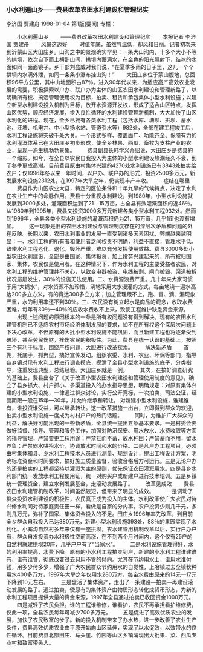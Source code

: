 ### 小水利遍山乡——费县改革农田水利建设和管理纪实
李济国  贾建舟
1998-01-04
第1版(要闻)
专栏：

　　小水利遍山乡
　　——费县改革农田水利建设和管理纪实
　　本报记者  李济国  贾建舟
　　风景这边好
　　时值年底，虽然气温低，却风和日丽。记者初次来到沂蒙山区大田庄乡。山沟之中的景观确实罕见：一条大山沟内，十多个大小不等的拱坝，依次自下而上横卧山间，拱坝内蓄满水，在金色的阳光照射下，结冰的水面如同一面面镜子。乡干部刘盛威对我们说，“在夏季多雨的日子里，这儿一个个拱坝内水满外泄，如同一条条小瀑布挂山沟！”
　　大田庄乡位于蒙山腹地，总面积96平方公里，其中山地面积占87％。进入90年代以来，为适应高产高效农业发展的需要，积极探索以户办、联户办为主体的山区农田水利建设和管理新路子，以明确所有权、搞活管理使用权为目标，拍卖、租赁和承包集体小型水利设施；以建立新型水利建设投入机制为目标，放开水资源开发权，形成了适合山区特点，发挥山区优势，顺应经济发展，步入良性循环的水利建设管理新机制，大大加快了山区水利化的进程。现在，全乡已拥有各类水利工程（包括水库、塘坝、拱坝、蓄水池、汪塘、机电井、中小型扬水站、管道引水等）982处，全部在建工程竣工后，水利工程设施将突破千处大关。一个形式多样、覆盖面广、功能齐全、保障有力的水利灌溉体系已在大田庄乡初步形成，使全乡林果、西瓜、畜牧为支柱产业的农业，呈现一派生机勃勃景象。
　　费县副县长韩学义介绍说，大田庄乡是费县的一个缩影。如今，在全县以农民自我投入为主体的小型水利建设热潮经久不衰，到了冬季更成高潮。目前费县原由村集体兴建的4270处水利设施已有3843处拍卖给农户；仅1996年冬以来一年时间，以户办、联户办的形式，投资2500多万元，新发展水利设施2312处，在1997年大旱之年，仍实现丰产丰收。
　　症结在哪里
　　费县作为山区农业大县，特定的区位条件和十年九旱的气候特点，决定了水利在农业生产中的命脉作用。费县十分重视水利建设，到1980年，小型水利设施就发展到3000多处，灌溉面积达到了21．15万亩，占全县有效灌溉面积的近46％。从1980年到1995年，费县又投资3000多万元新建各类小型水利工程932处。然而到1996年，全县各类小型水利设施的灌溉面积仍为21．15万亩，几乎1亩也没有增加。
　　这一现象是旧的农田水利建设与管理制度存在的深层次矛盾和问题的外在反映。长期以来，农田水利事业的发展一直受到诸多因素困扰，弊端越来越明显：一、水利工程的所有者和使用者之间权责不明确，利益不直接，管理水平低，致使水利工程老化、退化，毁坏严重，难以充分发挥使用效益。费县3000多处小型农田水利建设，全部是由国家、集体投资，加上投劳兴建起来的，所有权归国家、集体，农民仅是使用者。在这种情况下，作为水利工程的主要受益者农民，对水利工程的维护管理并不关心，以致变电器被盗、电线被割、闸门被毁、渠道被拆状况屡屡发生，30％的设施无法使用。二、水资源浪费严重。几十年来大家习惯于用“大锅水”，对水资源不加珍惜，浇地采用大水漫灌的方式，每亩地浇一遍水高达200多立方米，有的竟达300多立方米；加之管理跟不上，跑、冒、滴、漏现象严重，水的利用率还不到30％。三、农民没有树立起水是商品的观念，收取水费困难，每年有30％—40％的应收水费收不上来，致使工程维护缺乏资金来源。
　　出现上述问题的原因根本的一条是所有权问题没有得到解决。现有的农田水利建管机制已不适应农村市场经济体制发展的要求，如不在所有权这个深层次问题上下决心改革，不但原有的大批小型水利设施不能巩固，而且新建工程也将逐渐受到破坏，甚至劳民伤财，挫伤农民的积极性。为此，费县在统一认识的基础上，按照三个有利于标准，围绕产权问题，大胆进行改革探索。
　　解决新矛盾
　　首先，托底子，抓典型，搞好宣传发动。组织农委、水利、农业、环保等部门，指导各乡镇对现有水利工程进行调查摸底，摸清了全县小型水利设施的底子，分类指导，注重发现典型，总结经验。大田庄乡就是一例。
　　其次，在搞好调查研究的基础上，费县出台了《关于改革小型农田水利建设和管理使用制度的意见》，确立了县乡抓大、村户抓小、多渠道投入的办水指导思想，明确规定：对原有集体兴建的小型水利设施，一律通过群众讨论，实行公开竞标，一次拍卖，司法公证，经营期限一般在15年—30年，并允许继承和转让。
    对新建小型水利设施，谁建谁有，谁投资谁受益，可以继承转让。这一改革措施一出台，立即得到群众的欢迎，拍卖小型水利设施一度成为村村户户的热门话题。
　　同时，为维护广大群众的利益，解决好可能出现的一些新矛盾，全县统一提出五条基本要求。一是村委会要做好监督、指导、管理和服务工作，加强对防汛保安、用水放水、水费收取等方面的指导管理，严禁变更工程用途；严禁拦而不蓄，放水种田；严禁蓄而不用，留水养鱼；严禁霸水哄抬水价，协调放水时间和水的价格。二是凡户办工程项目，必须由村集体和县、乡水利工程技术人员进行测量、规划设计，提出工程设计方案，明确标准资金和时间要求，搞好施工质量监督，验收合格后方可运行。三是无论户办的还是拍卖的工程都坚持以灌溉为主的原则，优先保证农田灌溉用水。四是县乡水利部门统一发放水利工程使用证，统一对购买户或新建户进行技术培训。五是乡镇统一管理资金，建立水利发展基金，走滚动发展路子。
　　改革见成效
　　费县农田水利建管机制改革，时间虽然较短，但带来了明显的成效。
　　一是调动了群众投资水利建设的积极性，农民真正成为投入的主体。水利改革使广大农民对待兴修水利同对待家庭责任田一样，看做是自家的分内事。农户投资少则几千元，多则几万元，弥补了国家、集体资金投入的不足。田庄乡1996年率先改革，到目前全乡群众自我投入已达380万元，新建小型水利设施393处，88％的果园实现了水利化。小寨沟自然村多年来仅有一座拱坝，农水建管用机制改革以后，实行户办户有，群众自发投资办水积极性空前高涨，在不到两个月时间内，这个仅有25户的自然村就建拱坝20座，几乎户户有了“当家水”。
　　二是水利设施管理得好，水的利用率提高，水费下降。原有的小水利工程拍卖到户，新建的小水利工程谁建谁有、谁有谁管，彻底改变过去只用不管的倾向。尤其在节约用水上，谁用水谁付钱，用多少付多少，增强了广大农民群众节约用水的自觉性，上冶镇过去全镇秋种用水400多万方，1997年大旱之年仅用水280万方，每亩水费由原来的14元—17元下降到10元左右。
　　三是盘活了集体资产，走出了一条建设—拍卖—再建设滚动发展的路子。通过拍卖，使原有的集体资产由物质形态转化成货币形态，为新的水利工程项目提供大量的资金来源，1997年全县通过拍卖已收回资金1000万元。
　　四是减轻了农民负担。谁的工程谁维修，谁看护，农民不再承担看护维修费，仅此一项，全县农民每年可减少700多万元。
　　五是促进了高效优质农业的发展，加快了农民致富的步子。新的投入机制带来了办水热，进一步改善了农业生产条件，费县高效优质农业由平原开始向山区延伸，实现了以水促效，以效带水的良性循环。目前费县北部田庄、马头崖、竹园等山区乡镇涌现出大批果、菜、西瓜专业村和致富带头人。
